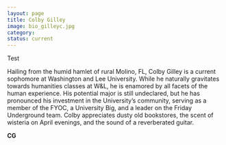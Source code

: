 ```yaml
---
layout: page
title: Colby Gilley
image: bio_gilleyc.jpg
category:
status: current
---
```


Test

<!-- more -->

Hailing from the humid hamlet of rural Molino, FL, Colby Gilley is a current sophomore at Washington and Lee University. While he naturally gravitates towards humanities classes at W&L, he is enamored by all facets of the human experience. His potential major is still undeclared, but he has pronounced his investment in the University’s community, serving as a member of the FYOC, a University Big, and a leader on the Friday Underground team. Colby appreciates dusty old bookstores, the scent of wisteria on April evenings, and the sound of a reverberated guitar.

__CG__
